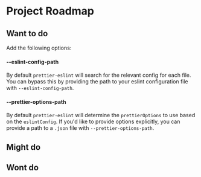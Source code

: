 # Project Roadmap

## Want to do

Add the following options:

#### --eslint-config-path

By default `prettier-eslint` will search for the relevant config for each file. You can bypass
this by providing the path to your eslint configuration file with `--eslint-config-path`.

#### --prettier-options-path

By default `prettier-eslint` will determine the `prettierOptions` to use based on the `eslintConfig`.
If you'd like to provide options explicitly, you can provide a path to a `.json` file with
`--prettier-options-path`.

## Might do

## Wont do
